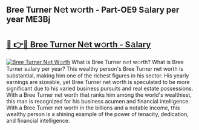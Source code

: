 ## Bree Turner N𝚎t w𝚘rth - Part-OE9 S𝚊lary per year ME3Bj

# <h2><a href="http://gc36xxw.nevu.top/?p=Bree+Turner">🔗 👉🔴 Bree Turner N𝚎t w𝚘rth - S𝚊lary</a></h2>

[![Bree Turner N𝚎t W𝚘rth](https://i.imgur.com/Oavwk0R.jpeg)](http://gc36xxw.nevu.top/?p=Bree+Turner)
What is Bree Turner n𝚎t w𝚘rth? What is Bree Turner s𝚊lary per year?
This wealthy person's Bree Turner net worth is substantial, making him one of the richest figures in his sector. His yearly earnings are sizeable, yet Bree Turner net worth is speculated to be more significant due to his varied business pursuits and real estate possessions. With a Bree Turner net worth that ranks him among the world's wealthiest, this man is recognized for his business acumen and financial intelligence. With a Bree Turner net worth in the billions and a notable income, this wealthy person is a shining example of the power of tenacity, dedication, and financial intelligence.
